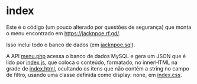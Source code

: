 # index

Este é o código (um pouco alterado por questões de segurança) que monta o menu encontrado em https://jacknpoe.rf.gd/.

Isso inclui todo o banco de dados (em [jacknpoe.sql](https://github.com/jacknpoe/index/blob/main/jacknpoe.sql)).

A API [menu.php](https://github.com/jacknpoe/index/blob/main/menu.php) acessa o banco de dados MySQL e gera um JSON que é lido por [index.js](https://github.com/jacknpoe/index/blob/main/index.js), que coloca o conteúdo, formatado, no innerHTML na grade de [index.html](https://github.com/jacknpoe/index/blob/main/index.html), ocultando os itens que não contém a string no campo de filtro, usando uma classe definida como display: none, em [index.css](https://github.com/jacknpoe/index/blob/main/index.css).

